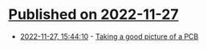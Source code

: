 # [Published on 2022-11-27](index.md)

* [2022-11-27, 15:44:10](https://lobste.rs/s/r6csxw/taking_good_picture_pcb) - [Taking a good picture of a PCB](https://blog.brixit.nl/taking-a-good-picture-from-a-pcb/)

